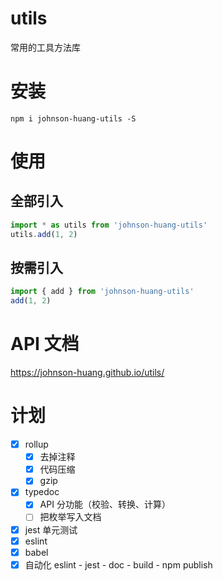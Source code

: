 # utils
常用的工具方法库

# 安装
```angular2html
npm i johnson-huang-utils -S
```

# 使用
## 全部引入
```javascript
import * as utils from 'johnson-huang-utils'
utils.add(1, 2)
```

## 按需引入
```javascript
import { add } from 'johnson-huang-utils'
add(1, 2)
```

# API 文档  
https://johnson-huang.github.io/utils/

# 计划
- [x] rollup
  - [x] 去掉注释
  - [x] 代码压缩
  - [x] gzip
- [x] typedoc
  - [x] API 分功能（校验、转换、计算）
  - [ ] 把枚举写入文档
- [x] jest 单元测试
- [x] eslint
- [x] babel
- [x] 自动化 eslint - jest - doc - build - npm publish